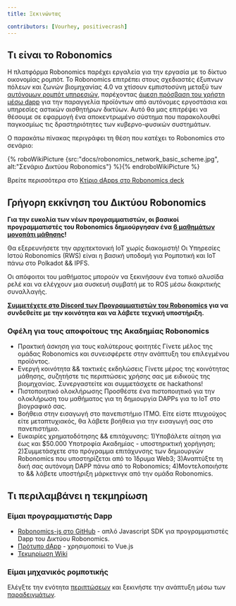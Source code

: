 ```yaml
---
title: Ξεκινώντας

contributors: [Vourhey, positivecrash]
---
```


## Τι είναι το Robonomics

Η πλατφόρμα Robonomics παρέχει εργαλεία για την εργασία με το δίκτυο οικονομίας ρομπότ. Το Robonomics επιτρέπει στους σχεδιαστές έξυπνων πόλεων και ζωνών βιομηχανίας 4.0 να χτίσουν εμπιστοσύνη μεταξύ των [αυτόνομων ρομπότ υπηρεσιών](/docs/glossary#cyber-physical-system), παρέχοντας [άμεση πρόσβαση του χρήστη μέσω dapp](/docs/glossary#dapp) για την παραγγελία προϊόντων από αυτόνομες εργοστάσια και υπηρεσίες αστικών αισθητήρων δικτύων. Αυτό θα μας επιτρέψει να θέσουμε σε εφαρμογή ένα αποκεντρωμένο σύστημα που παρακολουθεί παγκοσμίως τις δραστηριότητες των κυβερνο-φυσικών συστημάτων.

Ο παρακάτω πίνακας περιγράφει τη θέση που κατέχει το Robonomics στο σενάριο:

{% roboWikiPicture {src:"docs/robonomics_network_basic_scheme.jpg", alt:"Σενάριο Δικτύου Robonomics"} %}{% endroboWikiPicture %}

Βρείτε περισσότερα στο [Κτίριο dApps στο Robonomics deck](https://gateway.pinata.cloud/ipfs/QmNNdLG3vuTsJtZtNByWaDTKRYPcBZSZcsJ1FY6rTYCixQ/Robonomics_keypoint_March_2021.pdf)

## Γρήγορη εκκίνηση του Δικτύου Robonomics
**Για την ευκολία των νέων προγραμματιστών, οι βασικοί προγραμματιστές του Robonomics δημιούργησαν ένα [6 μαθημάτων μονοπάτι μάθησης](/docs/wschool2021-intro/)!**

Θα εξερευνήσετε την αρχιτεκτονική IoT χωρίς διακομιστή! Οι Υπηρεσίες Ιστού Robonomics (RWS) είναι η βασική υποδομή για Ρομποτική και IoT πάνω στο Polkadot && IPFS.

Οι απόφοιτοι του μαθήματος μπορούν να ξεκινήσουν ένα τοπικό αλυσίδα ρελέ και να ελέγχουν μια συσκευή συμβατή με το ROS μέσω διακριτικής συναλλαγής.

**[Συμμετέχετε στο Discord των Προγραμματιστών του Robonomics](https://discord.gg/jTxqGeF5Qy) για να συνδεθείτε με την κοινότητα και να λάβετε τεχνική υποστήριξη.**

### Οφέλη για τους αποφοίτους της Ακαδημίας Robonomics
- Πρακτική άσκηση για τους καλύτερους φοιτητές   Γίνετε μέλος της ομάδας Robonomics και συνεισφέρετε στην ανάπτυξη του επιλεγμένου προϊόντος.
- Ενεργή κοινότητα && τακτικές εκδηλώσεις   Γίνετε μέρος της κοινότητας μάθησης, συζητήστε τις περιπτώσεις χρήσης σας με ειδικούς της βιομηχανίας. Συνεργαστείτε και συμμετάσχετε σε hackathons!
- Πιστοποιητικό ολοκλήρωσης   Προσθέστε ένα πιστοποιητικό για την ολοκλήρωση του μαθήματος για τη δημιουργία DAPPs για το IoT στο βιογραφικό σας.
- Βοήθεια στην εισαγωγή στο πανεπιστήμιο ITMO. Είτε είστε πτυχιούχος είτε μεταπτυχιακός, θα λάβετε βοήθεια για την εισαγωγή σας στο πανεπιστήμιο.
- Ευκαιρίες χρηματοδότησης && επιτάχυνσης: 1)Υποβάλετε αίτηση για έως και $50.000 Υποτροφία Ακαδημίας - υποστηρικτική χορήγηση; 2)Συμμετάσχετε στο πρόγραμμα επιτάχυνσης των δημιουργών Robonomics που υποστηρίζεται από το Ίδρυμα Web3; 3)Αναπτύξτε τη δική σας αυτόνομη DAPP πάνω από το Robonomics; 4)Μοντελοποιήστε το && λάβετε υποστήριξη μάρκετινγκ από την ομάδα Robonomics.


## Τι περιλαμβάνει η τεκμηρίωση

### Είμαι προγραμματιστής Dapp

- [Robonomics-js στο GitHub](https://github.com/airalab/robonomics-js) - απλό Javascript SDK για προγραμματιστές Dapp του Δικτύου Robonomics.
- [Πρότυπο dApp](https://github.com/airalab/vue-dapp-robonomics-template) - χρησιμοποιεί το Vue.js
- [Τεκμηρίωση Wiki](/docs/robonomics-js/) 

### Είμαι μηχανικός ρομποτικής

Ελέγξτε την ενότητα [περιπτώσεων](/docs/iot-sensors-connectivity/) και ξεκινήστε την ανάπτυξη μέσω των [παραδειγμάτων](/docs/agent-development-examples).
